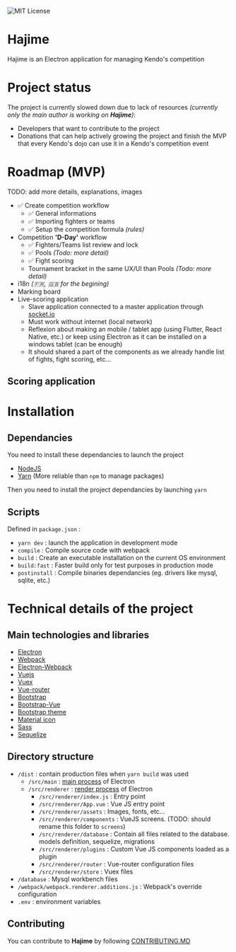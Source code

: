 ![MIT License][badge-license]

# Hajime

Hajime is an Electron application for managing Kendo's competition

# Project status

The project is currently slowed down due to lack of resources _(currently only the main author is working on **Hajime**)_:
- Developers that want to contribute to the project
- Donations that can help actively growing the project and finish the MVP that every Kendo's dojo can use it in a Kendo's competition event

# Roadmap (MVP)

TODO: add more details, explanations, images

* :white_check_mark: Create competition workflow
  * :white_check_mark: General informations
  * :white_check_mark: Importing fighters or teams
  * :white_check_mark: Setup the competition formula _(rules)_
* Competition **'D-Day'** workflow
  * :white_check_mark: Fighters/Teams list review and lock
  * :white_check_mark: Pools _(Todo: more detail)_
  * :white_check_mark: Fight scoring
  * Tournament bracket in the same UX/UI than Pools _(Todo: more detail)_
* i18n _(:fr:, :gb: for the begining)_
* Marking board
* Live-scoring application
  * Slave application connected to a master application through [socket.io](https://socket.io/)
  * Must work without internet (local network)
  * Reflexion about making an mobile / tablet app (using Flutter, React Native, etc.) or keep using Electron as it can be installed on a windows tablet (can be enough)
  * It should shared a part of the components as we already handle list of fights, fight scoring, etc...

## Scoring application

# Installation

## Dependancies

You need to install these dependancies to launch the project

* [NodeJS](https://nodejs.org/en/)
* [Yarn](https://yarnpkg.com/lang/en/) (More reliable than `npm` to manage packages)

Then you need to install the project dependancies by launching `yarn`

## Scripts

Defined in  `package.json` :
- `yarn dev` : launch the application in development mode
- `compile` : Compile source code with webpack
- `build` : Create an executable installation on the current OS environment
- `build:fast` : Faster build only for test purposes in production mode
- `postinstall` : Compile binaries dependancies (eg. drivers like mysql, sqlite, etc.)

# Technical details of the project

## Main technologies and libraries

* [Electron](https://electronjs.org/)
* [Webpack](https://webpack.js.org/)
* [Electron-Webpack](https://webpack.electron.build/)
* [Vuejs](https://fr.vuejs.org/v2/guide/)
* [Vuex](https://vuex.vuejs.org/)
* [Vue-router](https://router.vuejs.org/)
* [Bootstrap](https://getbootstrap.com/)
* [Bootstrap-Vue](https://bootstrap-vue.js.org/)
* [Bootstrap theme](http://byrushan.com/projects/super-admin/app/2.1/index.html)
* [Material icon](http://zavoloklom.github.io/material-design-iconic-font/)
* [Sass](https://sass-lang.com/documentation/syntax)
* [Sequelize](https://sequelize.org/v5/)

## Directory structure

* `/dist` : contain production files when `yarn build` was used
  * `/src/main` : [main process](https://electronjs.org/docs/tutorial/application-architecture) of Electron
  * `/src/renderer` : [render process](https://electronjs.org/docs/tutorial/application-architecture) of Electron
    * `/src/renderer/index.js` : Entry point
    * `/src/renderer/App.vue` : Vue JS entry point
    * `/src/renderer/assets` : Images, fonts, etc...
    * `/src/renderer/components` : VueJS screens. (TODO: should rename this folder to `screens`)
    * `/src/renderer/database` : Contain all files related to the database. models definition, sequelize, migrations
    * `/src/renderer/plugins` : Custom Vue JS components loaded as a plugin
    * `/src/renderer/router` : Vue-router configuration files
    * `/src/renderer/store` : Vuex files
* `/database` : Mysql workbench files
* `/webpack/webpack.renderer.additions.js` : Webpack's override configuration
* `.env` : environment variables

## Contributing

You can contribute to **Hajime** by following [CONTRIBUTING.MD][contributing]

[//]: # (List of reference)
[contributing]: https://github.com/Maus3rSR/Hajime/blob/master/CONTRIBUTING.md
[badge-license]: https://img.shields.io/github/license/Maus3rSR/hajime?style=flat-square